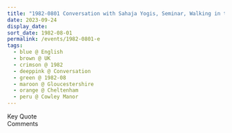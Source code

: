 ```yaml
---
title: "1982-0801 Conversation with Sahaja Yogis, Seminar, Walking in the Ground after the Havan after Śhrī Ādi Śhakti Pūjā, Seminar, Day 2, Cheltenham, Gloucestershire, UK"
date: 2023-09-24
display_date: 
sort_date: 1982-08-01
permalink: /events/1982-0801-e
tags:
  - blue @ English
  - brown @ UK
  - crimson @ 1982
  - deeppink @ Conversation
  - green @ 1982-08
  - maroon @ Gloucestershire
  - orange @ Cheltenham
  - peru @ Cowley Manor
---
```


<wave-list>
  <list-title color="green" width="75">Key Quote</list-title>
  <list-item color="BlanchedAlmond"  width="200"></list-item>
  <list-item color="Lavender"></list-item>
  <list-item color="BlanchedAlmond"></list-item>
</wave-list>

<br>

<wave-list>
  <list-title color="green" width="75">Comments</list-title>
  <list-item color="BlanchedAlmond"  width="200"></list-item>
  <list-item color="Lavender"></list-item>
  <list-item color="BlanchedAlmond"></list-item>
</wave-list>